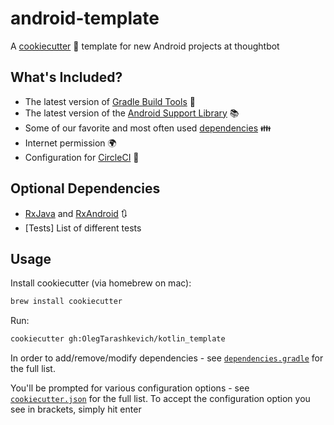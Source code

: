 # android-template

A [cookiecutter](https://github.com/audreyr/cookiecutter) :cookie: template for  new Android projects at thoughtbot

## What's Included?

- The latest version of [Gradle Build Tools](https://gradle.org/) :wrench:
- The latest version of the [Android Support Library](https://developer.android.com/topic/libraries/support-library/index.html) :books:
- Some of our favorite and most often used [dependencies](https://github.com/thoughtbot/android-template/blob/master/%7B%7B%20cookiecutter.repo_name%20%7D%7D/app/build.gradle#L30) :family:
- Internet permission :earth_africa:
- Configuration for [CircleCI](https://circleci.com) :large_blue_circle:

## Optional Dependencies
- [RxJava](https://github.com/ReactiveX/RxJava) and [RxAndroid](https://github.com/ReactiveX/RxAndroid) :arrows_clockwise:
- [Tests] List of different tests

## Usage

Install cookiecutter (via homebrew on mac):

```bash
brew install cookiecutter
```

Run:

```bash
cookiecutter gh:OlegTarashkevich/kotlin_template
```
In order to add/remove/modify dependencies - see [`dependencies.gradle`](https://github.com/OlegTarashkevich/kotlin_template/blob/master/%7B%7B%20cookiecutter.repo_name%20%7D%7D/dependencies.gradle) for the full list.

You'll be prompted for various configuration options - see [`cookiecutter.json`](https://github.com/thoughtbot/android-template/blob/master/cookiecutter.json) for the full list. To accept the configuration option you see in brackets, simply hit enter
